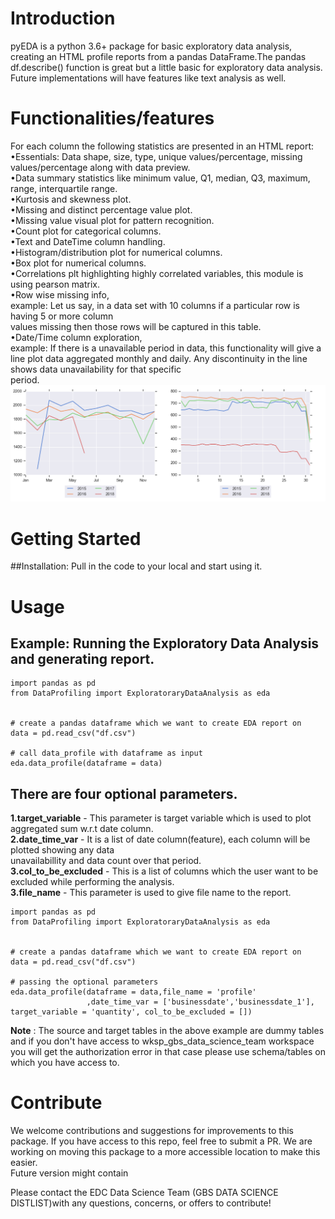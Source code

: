 # Introduction
pyEDA is a python 3.6+ package for basic exploratory data analysis,
creating an HTML profile reports from a pandas DataFrame.The pandas df.describe() function is great but a little basic
for exploratory data analysis.
Future implementations will have features like text analysis as well.

# Functionalities/features
For each column the following statistics are presented in an HTML report:  
•Essentials: Data shape, size, type, unique values/percentage, missing values/percentage along with data preview.   
•Data summary statistics like minimum value, Q1, median, Q3, maximum, range, interquartile range.  
•Kurtosis and skewness plot.  
•Missing and distinct percentage value plot.  
•Missing value visual plot for pattern recognition.  
•Count plot for categorical columns.  
•Text and DateTime column handling.  
•Histogram/distribution plot for numerical columns.  
•Box plot for numerical columns.  
•Correlations plt highlighting highly correlated variables, this module is using pearson matrix.  
•Row wise missing info,  
example: Let us say, in a data set with 10 columns if a particular row is having 5 or more column  
         values missing then those rows will be captured in this table.  
•Date/Time column exploration,  
example: If there is a unavailable period in data, this functionality will give a  
line plot data aggregated monthly and daily. Any discontinuity in the line shows data unavailability for that specific  
period.  
![plot for a particular date column](period_missing.PNG)

# Getting Started
##Installation:
Pull in the code to your local and start using it.

# Usage
## Example: Running the Exploratory Data Analysis and generating report.


```{python}
import pandas as pd
from DataProfiling import ExploratoraryDataAnalysis as eda


# create a pandas dataframe which we want to create EDA report on
data = pd.read_csv("df.csv")

# call data_profile with dataframe as input
eda.data_profile(dataframe = data)

```

## There are four optional parameters.
<b>1.target_variable</b> - This parameter is target variable which is used to plot aggregated sum w.r.t date column.  
<b>2.date_time_var</b> - It is a list of date column(feature), each column will be plotted showing any data  
unavailabillity and data count over that period.   
<b>3.col_to_be_excluded</b> - This is a list of columns which the user want to be excluded while performing the analysis.  
<b>3.file_name</b> - This parameter is used to give file name to the report.  
  
```{python}
import pandas as pd
from DataProfiling import ExploratoraryDataAnalysis as eda


# create a pandas dataframe which we want to create EDA report on
data = pd.read_csv("df.csv")

# passing the optional parameters
eda.data_profile(dataframe = data,file_name = 'profile'
                 ,date_time_var = ['businessdate','businessdate_1'], target_variable = 'quantity', col_to_be_excluded = [])
```
<B>Note</B> : The source and target tables in the above example are 
dummy tables and if you don't have access to wksp_gbs_data_science_team
workspace you will get the authorization error in that case please use
schema/tables on which you have access to.


# Contribute
We welcome contributions and suggestions for improvements to this package. 
If you have access to this repo, feel free to submit a PR. We are working on 
moving this package to a more accessible location to make this easier.  
Future version might contain 

Please contact the EDC Data Science Team (GBS DATA SCIENCE DISTLIST)with any 
questions, concerns, or offers to contribute! 
